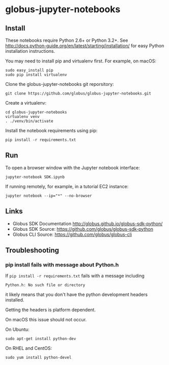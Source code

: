 # globus-jupyter-notebooks

## Install

These notebooks require Python 2.6+ or Python 3.2+. See
http://docs.python-guide.org/en/latest/starting/installation/
for easy Python installation instructions.

You may need to install pip and virtualenv first.  For example, on macOS:

    sudo easy_install pip
    sudo pip install virtualenv

Clone the globus-jupyter-notebooks git reporsitory:

    git clone https://github.com/globus/globus-jupyter-notebooks.git

Create a virtualenv:

    cd globus-jupyter-notebooks
    virtualenv venv
    . ./venv/bin/activate

Install the notebook requirements using pip:

    pip install -r requirements.txt

## Run

To open a browser window with the Jupyter notebook interface:

    jupyter-notebook SDK.ipynb

If running remotely, for example, in a tutorial EC2 instance:

    jupyter notebook --ip="*" --no-browser

## Links

* Globus SDK Documentation http://globus.github.io/globus-sdk-python/
* Globus SDK Source: https://github.com/globus/globus-sdk-python
* Globus CLI Source: https://github.com/globus/globus-cli

## Troubleshooting

### pip install fails with message about Python.h

If `pip install -r requirements.txt` fails with a message including

    Python.h: No such file or directory

it likely means that you don't have the python development headers installed.

Getting the headers is platform dependent.

On macOS this issue should not occur.

On Ubuntu:

    sudo apt-get install python-dev

On RHEL and CentOS:

    sudo yum install python-devel
